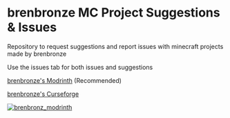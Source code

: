 # brenbronze MC Project Suggestions & Issues
Repository to request suggestions and report issues with minecraft projects made by brenbronze

Use the issues tab for both issues and suggestions

[brenbronze's Modrinth](https://modrinth.com/user/brenbronz) (Recommended)

[brenbronze's Curseforge](https://www.curseforge.com/members/brenbronze/projects)

[![brenbronz_modrinth](https://cdn.modrinth.com/user/B7OK2JW5/a68f0af19d6a542d3c2aa90d1e19fb596bce7efc.png)](https://modrinth.com/user/brenbronz)
